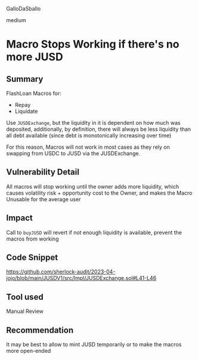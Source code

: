 GalloDaSballo

medium

# Macro Stops Working if there's no more JUSD

## Summary

FlashLoan Macros for:
- Repay
- Liquidate

Use `JUSDExchange`, but the liquidity in it is dependent on how much was deposited, additionally, by definition, there will always be less liquidity than all debt available (since debt is monotonically increasing over time)

For this reason, Macros will not work in most cases as they rely on swapping from USDC to JUSD via the JUSDExchange.

## Vulnerability Detail

All macros will stop working until the owner adds more liquidity, which causes volatility risk + opportunity cost to the Owner, and makes the Macro Unusable for the average user


## Impact

Call to `buyJUSD` will revert if not enough liquidity is available, prevent the macros from working


## Code Snippet

https://github.com/sherlock-audit/2023-04-jojo/blob/main/JUSDV1/src/Impl/JUSDExchange.sol#L41-L46

## Tool used

Manual Review

## Recommendation

It may be best to allow to mint JUSD temporarily or to make the macros more open-ended
